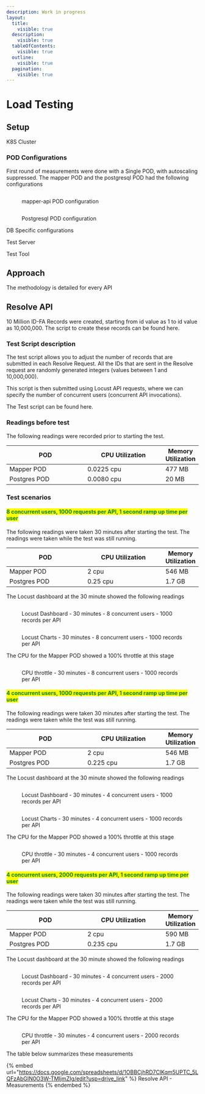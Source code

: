 ```yaml
---
description: Work in progress
layout:
  title:
    visible: true
  description:
    visible: true
  tableOfContents:
    visible: true
  outline:
    visible: true
  pagination:
    visible: true
---
```


# Load Testing

## Setup

K8S Cluster

### POD Configurations

First round of measurements were done with a Single POD, with autoscaling suppressed. The mapper POD and the postgresql POD had the following configurations

<figure><img src="../../../.gitbook/assets/PODConfig-MapperPOD.png" alt=""><figcaption><p>mapper-api POD configuration</p></figcaption></figure>

<figure><img src="../../../.gitbook/assets/PODConfig-PostgresPOD.png" alt=""><figcaption><p>Postgresql POD configuration</p></figcaption></figure>

DB Specific configurations

Test Server

Test Tool

## Approach

The methodology is detailed for every API

## Resolve API

10 Million ID-FA Records were created, starting from id value as 1 to id value as 10,000,000. The script to create these records can be found here.

### Test Script description

The test script allows you to adjust the number of records that are submitted in each Resolve Request. All the IDs that are sent in the Resolve request are randomly generated integers (values between 1 and 10,000,000).&#x20;

This script is then submitted using Locust API requests, where we can specify the number of concurrent users (concurrent API invocations).

The Test script can be found here.

### **Readings before test**

The following readings were recorded prior to starting the test.

<table><thead><tr><th width="220">POD</th><th width="217">CPU Utilization</th><th>Memory Utilization</th></tr></thead><tbody><tr><td>Mapper POD</td><td>0.0225 cpu</td><td>477 MB</td></tr><tr><td>Postgres POD</td><td>0.0080 cpu</td><td>20 MB</td></tr></tbody></table>

### **Test scenarios**

#### <mark style="color:green;">**8 concurrent users, 1000 requests per API, 1 second ramp up time per user**</mark>

The following readings were taken 30 minutes after starting the test. The readings were taken while the test was still running.

<table><thead><tr><th width="220">POD</th><th width="217">CPU Utilization</th><th>Memory Utilization</th></tr></thead><tbody><tr><td>Mapper POD</td><td>2 cpu</td><td>546 MB</td></tr><tr><td>Postgres POD</td><td>0.25 cpu</td><td>1.7 GB</td></tr></tbody></table>

The Locust dashboard at the 30 minute showed the following readings

<figure><img src="../../../.gitbook/assets/DuringTest-8x1000-Locust-Dashboard.png" alt=""><figcaption><p>Locust Dashboard - 30 minutes - 8 concurrent users - 1000 records per API</p></figcaption></figure>

<figure><img src="../../../.gitbook/assets/DuringTest-8x1000-Locust-Charts.png" alt=""><figcaption><p>Locust Charts - 30 minutes - 8 concurrent users - 1000 records per API</p></figcaption></figure>

The CPU for the Mapper POD showed a 100% throttle at this stage

<figure><img src="../../../.gitbook/assets/DuringTest-8x1000-CPU-Throttle-MapperPOD.png" alt=""><figcaption><p>CPU throttle - 30 minutes - 8 concurrent users - 1000 records per API</p></figcaption></figure>

#### <mark style="color:green;">**4 concurrent users, 1000 requests per API, 1 second ramp up time per user**</mark>

The following readings were taken 30 minutes after starting the test. The readings were taken while the test was still running.

<table><thead><tr><th width="220">POD</th><th width="217">CPU Utilization</th><th>Memory Utilization</th></tr></thead><tbody><tr><td>Mapper POD</td><td>2 cpu</td><td>546 MB</td></tr><tr><td>Postgres POD</td><td>0.225 cpu</td><td>1.7 GB</td></tr></tbody></table>

The Locust dashboard at the 30 minute showed the following readings

<figure><img src="../../../.gitbook/assets/DuringTest-4x1000-Locust-Stats-2.png" alt=""><figcaption><p>Locust Dashboard - 30 minutes - 4 concurrent users - 1000 records per API</p></figcaption></figure>

<figure><img src="../../../.gitbook/assets/DuringTest-4x1000-Locust-Charts.png" alt=""><figcaption><p>Locust Charts - 30 minutes - 4 concurrent users - 1000 records per API</p></figcaption></figure>

The CPU for the Mapper POD showed a 100% throttle at this stage

<figure><img src="../../../.gitbook/assets/DuringTest-4x1000-CPU-Throttle-MapperPOD.png" alt=""><figcaption><p>CPU throttle - 30 minutes - 4 concurrent users - 1000 records per API</p></figcaption></figure>

#### <mark style="color:green;">**4 concurrent users, 2000 requests per API, 1 second ramp up time per user**</mark>

The following readings were taken 30 minutes after starting the test. The readings were taken while the test was still running.

<table><thead><tr><th width="220">POD</th><th width="217">CPU Utilization</th><th>Memory Utilization</th></tr></thead><tbody><tr><td>Mapper POD</td><td>2 cpu</td><td>590 MB</td></tr><tr><td>Postgres POD</td><td>0.235 cpu</td><td>1.7 GB</td></tr></tbody></table>

The Locust dashboard at the 30 minute showed the following readings

<figure><img src="../../../.gitbook/assets/DuringTest-4x2000-Locust-Stats-2.png" alt=""><figcaption><p>Locust Dashboard - 30 minutes - 4 concurrent users - 2000 records per API</p></figcaption></figure>

<figure><img src="../../../.gitbook/assets/DuringTest-4x2000-Locust-Charts.png" alt=""><figcaption><p>Locust Charts - 30 minutes - 4 concurrent users - 2000 records per API</p></figcaption></figure>

The CPU for the Mapper POD showed a 100% throttle at this stage

<figure><img src="../../../.gitbook/assets/DuringTest-4x2000-CPU-Throttle-MapperPOD.png" alt=""><figcaption><p>CPU throttle - 30 minutes - 4 concurrent users - 2000 records per API</p></figcaption></figure>

The table below summarizes these measurements

{% embed url="https://docs.google.com/spreadsheets/d/1OBBCjhRD7ClKqm5UPTC_5LQFzAbGIN0O3W-TMIjmZIg/edit?usp=drive_link" %}
Resolve API - Measurements
{% endembed %}
